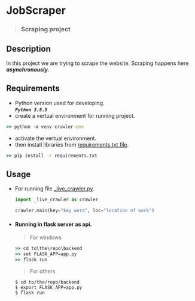 # JobScraper
> ### Scraping project

## Description

In this project we are trying to scrape the website. Scraping happens here ***asynchronously***.

## Requirements

- Python version used for developing.  
***```Python 3.8.5```***
- create a vertual environment for running project.  
```cmd
>> python -m venv crawler-env
```

- activate the vertual environment.
- then install libraries from [requirements.txt file](https://github.com/raita0100/JobScraper/blob/master/backend/requirements.txt).  
```cmd
>> pip install -r requirements.txt
```  

## Usage  

- For running file [_live_crawler.py](https://github.com/raita0100/JobScraper/blob/master/backend/_live_crawler.py).  
  ```python
  import _live_crawler as crawler
  
  crawler.main(key="key word", loc="location of work")
  
  ```
- #### Running in flask server as api.
  > For windows
  ```cmd
  >> cd to\the\repo\backend
  >> set FLASK_APP=app.py
  >> flask run
  ```
  
  > For others
  ```shell
  $ cd to/the/repo/backend
  $ export FLASK_APP=app.py
  $ flask run
  ```
